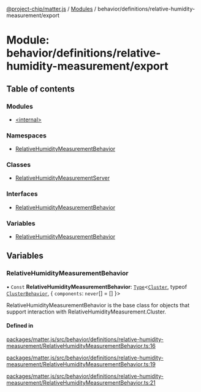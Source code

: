 [@project-chip/matter.js](../README.md) / [Modules](../modules.md) / behavior/definitions/relative-humidity-measurement/export

# Module: behavior/definitions/relative-humidity-measurement/export

## Table of contents

### Modules

- [\<internal\>](behavior_definitions_relative_humidity_measurement_export._internal_.md)

### Namespaces

- [RelativeHumidityMeasurementBehavior](behavior_definitions_relative_humidity_measurement_export.RelativeHumidityMeasurementBehavior.md)

### Classes

- [RelativeHumidityMeasurementServer](../classes/behavior_definitions_relative_humidity_measurement_export.RelativeHumidityMeasurementServer.md)

### Interfaces

- [RelativeHumidityMeasurementBehavior](../interfaces/behavior_definitions_relative_humidity_measurement_export.RelativeHumidityMeasurementBehavior-1.md)

### Variables

- [RelativeHumidityMeasurementBehavior](behavior_definitions_relative_humidity_measurement_export.md#relativehumiditymeasurementbehavior)

## Variables

### RelativeHumidityMeasurementBehavior

• `Const` **RelativeHumidityMeasurementBehavior**: [`Type`](../interfaces/behavior_cluster_export.ClusterBehavior.Type.md)\<[`Cluster`](../interfaces/cluster_export.RelativeHumidityMeasurement.Cluster.md), typeof [`ClusterBehavior`](behavior_cluster_export.ClusterBehavior.md), \{ `components`: `never`[] = [] }\>

RelativeHumidityMeasurementBehavior is the base class for objects that support interaction with RelativeHumidityMeasurement.Cluster.

#### Defined in

[packages/matter.js/src/behavior/definitions/relative-humidity-measurement/RelativeHumidityMeasurementBehavior.ts:16](https://github.com/project-chip/matter.js/blob/0c058ae17fdba4c0b89b8b13c309011d51782299/packages/matter.js/src/behavior/definitions/relative-humidity-measurement/RelativeHumidityMeasurementBehavior.ts#L16)

[packages/matter.js/src/behavior/definitions/relative-humidity-measurement/RelativeHumidityMeasurementBehavior.ts:19](https://github.com/project-chip/matter.js/blob/0c058ae17fdba4c0b89b8b13c309011d51782299/packages/matter.js/src/behavior/definitions/relative-humidity-measurement/RelativeHumidityMeasurementBehavior.ts#L19)

[packages/matter.js/src/behavior/definitions/relative-humidity-measurement/RelativeHumidityMeasurementBehavior.ts:21](https://github.com/project-chip/matter.js/blob/0c058ae17fdba4c0b89b8b13c309011d51782299/packages/matter.js/src/behavior/definitions/relative-humidity-measurement/RelativeHumidityMeasurementBehavior.ts#L21)
